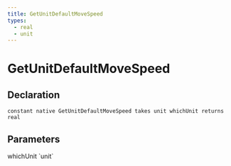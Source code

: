 ```yaml
---
title: GetUnitDefaultMoveSpeed
types:
  - real
  - unit
---
```


# GetUnitDefaultMoveSpeed

## Declaration

```
constant native GetUnitDefaultMoveSpeed takes unit whichUnit returns real
```

## Parameters
<dl>
  <dt>whichUnit `unit`</dt>
  <dd></dd>
</dl>